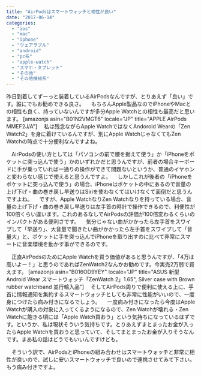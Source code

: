 ```yaml
---
title: "AirPodsはスマートウォッチと相性が良い"
date: "2017-06-14"
categories: 
  - "ios"
  - "mac"
  - "iphone"
  - "ウェアラブル"
  - "android"
  - "pc系"
  - "apple-watch"
  - "スマホ・タブレット"
  - "その他"
  - "その他機械系"
---
```


昨日到着してずーっと装着しているAirPodsなんですが、とりあえず「良い」です。誰にでもお勧めできる良さ。 　もちろんApple製品なのでiPhoneやMacとの相性も良く、持っていないんですが多分Apple Watchとの相性も最高だと思います。 \[amazonjs asin="B01N2VMGT6" locale="JP" title="APPLE AirPods MMEF2J/A"\] 　私は残念ながらApple WatchではなくAndoroid Wearの「Zen Watch2」を身に着けているんですが、別にApple WatchじゃなくてもZen Watchの時点で十分便利なんですよね。

　AirPodsの使い方としては「パソコンの前で腰を据えて使う」か「iPhoneをポケットに突っ込んで使う」かのいずれかだと思うんですが、前者の場合キーボードに手が乗っていれば一通りの操作ができて問題ないというか、普通のイヤホンと変わらない感じで使えると思うんですよ。 　しかしこれが後者の「iPhoneをポケットに突っ込んで使う」の場合、iPhoneはポケットの中にあるので音量の上げ下げ・曲の巻き戻し早送りはSiriを使わなくてはいけなくて面倒だと思うんですよね。 　ですが、Apple WatchなりZen Watchなりを持っている場合、音量の上げ下げ・曲の巻き戻し早送りは左手首の時計で操作できるので、利便性が100倍くらい違います。これのあるなしでAirPodsの評価が100倍変わるくらいのインパクトがある便利さです。 　気分じゃない曲がかかったら左手首をスワイプして「早送り」、大音量で聞きたい曲がかかったら左手首をスワイプして「音量大」と、ポケットに手を突っ込んでiPhoneを取り出すのに比べて非常にスマートに音楽環境を動かす事ができるのです。

　正直AirPodsのためにApple Watchを買う価値があると思うんですが、「4万は高いよー！」と思うのであればZenWatch2なんかお勧めです。今実売2万弱で買えます。 \[amazonjs asin="B016OD9YEY" locale="JP" title="ASUS 新型 Android Wear スマートウォッチ「ZenWatch 2」1.65", Silver case with Brown rubber watchband 並行輸入品"\] 　そしてAirPods周りで便利に使える上に、手首に情報通知を集約するスマートウォッチとしても非常に性能がいいので、一度身につけたら病み付きになるでしょう。 　一度病み付きになったら今度はApple Watchが購入の対象に入ってくるようになるので、Zen Watchが壊れる・Zen Watchに飽きる頃には「Apple Watch買おう」という気持ちになっているはずです。というか、私は現状そういう気持ちです。とりあえずまとまったお金が入ったらApple Watchを買おうと思っていて、そしてまとまったお金が入りそうなんです。まあ私の話はどうでもいいんですけども。

　そういう訳で、AirPodsとiPhoneの組み合わせはスマートウォッチと非常に相性が良いので、試しに安いスマートウォッチで良いので連携させてみて下さい。もう病み付きですよ。
